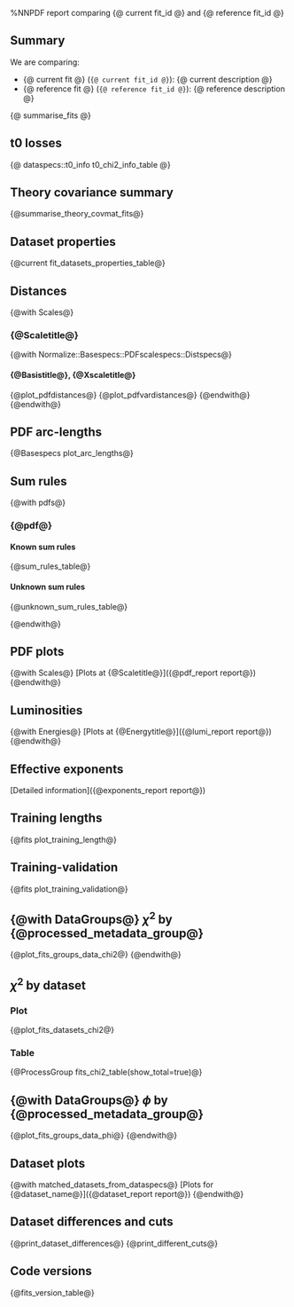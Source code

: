 %NNPDF report comparing {@ current fit_id @} and {@ reference fit_id @}

Summary
-------

We are comparing:

  - {@ current fit @} (`{@ current fit_id @}`): {@ current description @}
  - {@ reference fit @} (`{@ reference fit_id @}`): {@ reference description @}


{@ summarise_fits @}


t0 losses
---------
{@ dataspecs::t0_info t0_chi2_info_table @}

Theory covariance summary
-------------------------
{@summarise_theory_covmat_fits@}

Dataset properties
------------------
{@current fit_datasets_properties_table@}

Distances
---------
{@with Scales@}
### {@Scaletitle@}
{@with Normalize::Basespecs::PDFscalespecs::Distspecs@}
#### {@Basistitle@}, {@Xscaletitle@}
{@plot_pdfdistances@}
{@plot_pdfvardistances@}
{@endwith@}
{@endwith@}

PDF arc-lengths
---------------
{@Basespecs plot_arc_lengths@}

Sum rules
---------
{@with pdfs@}
### {@pdf@}

#### Known sum rules

{@sum_rules_table@}

#### Unknown sum rules

{@unknown_sum_rules_table@}

{@endwith@}

PDF plots
---------
{@with Scales@}
[Plots at {@Scaletitle@}]({@pdf_report report@})
{@endwith@}

Luminosities
------------
{@with Energies@}
[Plots at {@Energytitle@}]({@lumi_report report@})
{@endwith@}

Effective exponents
-------------------
[Detailed information]({@exponents_report report@})

Training lengths
----------------
{@fits plot_training_length@}

Training-validation
-------------------
{@fits plot_training_validation@}

{@with DataGroups@}
$\chi^2$ by {@processed_metadata_group@}
----------------------------------------
{@plot_fits_groups_data_chi2@}
{@endwith@}


$\chi^2$ by dataset
-------------------
### Plot
{@plot_fits_datasets_chi2@}
### Table
{@ProcessGroup fits_chi2_table(show_total=true)@}


{@with DataGroups@}
$\phi$ by {@processed_metadata_group@}
--------------------------------------
{@plot_fits_groups_data_phi@}
{@endwith@}

Dataset plots
-------------
{@with matched_datasets_from_dataspecs@}
[Plots for {@dataset_name@}]({@dataset_report report@})
{@endwith@}

Dataset differences and cuts
----------------------------
{@print_dataset_differences@}
{@print_different_cuts@}

Code versions
-------------
{@fits_version_table@}
